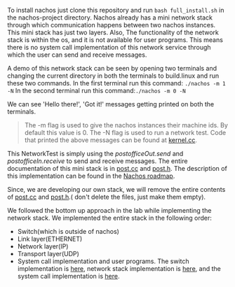 To install nachos just clone this repository and run  `bash full_install.sh` in the nachos-project directory.
Nachos already has a mini network stack through which communication happens between two nachos instances. This mini stack has just two layers. Also, The functionality of the network stack is within the os, and it is not available for user programs. This means there is no system call implementation of this network service through which the user can send and receive messages.

A demo of this network stack can be seen by opening two terminals and changing the current directory in both the terminals to build.linux and run these two commands.
In the first terminal run this command: `./nachos -m 1 -N`
In the second terminal run this command:`./nachos -m 0 -N`

We can see 'Hello there!', 'Got it!' messages getting  printed on both the terminals.
> The -m flag is used to give the nachos instances their machine ids. By default this value is 0. The -N flag is used to run a network test. Code that printed the above messages can be found at [kernel.cc](/Nachos_project/code/threads/kernel.cc).

This NetworkTest is simply using the *postofficeOut.send* and *postofficeIn.receive* to send and receive messages.
The entire documentation of this mini stack is in [post.cc](/Nachos_project/code/network/post.cc) and [post.h](/Nachos_project/code/network/post.h). The description of this implementation can be found in the [Nachos roadmap](https://users.cs.duke.edu/~narten/110/nachos/main/main.html).

Since, we are developing our own stack, we will remove the entire contents of [post.cc](/Nachos_project/code/network/post.cc) and [post.h](/Nachos_project/code/network/post.h).( don't delete the files, just make them empty).

We followed the bottom up approach in the lab while implementing the network stack. We implemented the entire stack in the following order:
* Switch(which is outside of nachos)
* Link layer(ETHERNET)
* Network layer(IP)
* Transport layer(UDP)
* System call implementation and user programs.
The switch implementation is [here](/Switch/README/md), network stack implementation is [here](/Nachos_project/code/network/README.md), and the system call implementation is [here](/Nachos_project/code/userprog/README.md).
